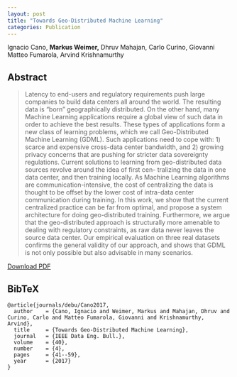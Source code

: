 ```yaml
---
layout: post
title: "Towards Geo-Distributed Machine Learning"
categories: Publication
---
```


Ignacio Cano, **Markus Weimer,** Dhruv Mahajan, Carlo Curino, Giovanni Matteo Fumarola,  Arvind Krishnamurthy

## Abstract

> Latency to end-users and regulatory requirements push large companies to build
data centers all around the world. The resulting data is “born” geographically
distributed. On the other hand, many Machine Learning applications require a
global view of such data in order to achieve the best results. These types of
applications form a new class of learning problems, which we call
Geo-Distributed Machine Learning (GDML). Such applications need to cope with: 1)
scarce and expensive cross-data center bandwidth, and 2) growing privacy
concerns that are pushing for stricter data sovereignty regulations. Current
solutions to learning from geo-distributed data sources revolve around the idea
of first cen- tralizing the data in one data center, and then training locally.
As Machine Learning algorithms are communication-intensive, the cost of
centralizing the data is thought to be offset by the lower cost of intra-data
center communication during training. In this work, we show that the current
centralized practice can be far from optimal, and propose a system architecture
for doing geo-distributed training. Furthermore, we argue that the
geo-distributed approach is structurally more amenable to dealing with
regulatory constraints, as raw data never leaves the source data center. Our
empirical evaluation on three real datasets confirms the general validity of our
approach, and shows that GDML is not only possible but also advisable in many
scenarios.


[Download PDF]({{site.url}}/files/pub/2017/2017-DataEngineering-GeoML.pdf)

## BibTeX

    @article{journals/debu/Cano2017,
      author    = {Cano, Ignacio and Weimer, Markus and Mahajan, Dhruv and Curino, Carlo and Matteo Fumarola, Giovanni and Krishnamurthy, Arvind},
      title     = {Towards Geo-Distributed Machine Learning},
      journal   = {IEEE Data Eng. Bull.},
      volume    = {40},
      number    = {4},
      pages     = {41--59},
      year      = {2017}
    }

